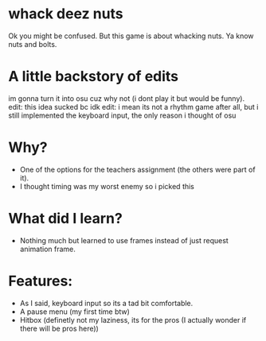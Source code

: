 # whack deez nuts
Ok you might be confused. But this game is about whacking nuts. Ya know nuts and bolts.

# A little backstory of edits
im gonna turn it into osu cuz why not (i dont play it but would be funny).
edit: this idea sucked bc idk
edit: i mean its not a rhythm game after all, but i still implemented the keyboard input, the only reason i thought of osu

# Why?
- One of the options for the teachers assignment (the others were part of it).
- I thought timing was my worst enemy so i picked this

# What did I learn?
- Nothing much but learned to use frames instead of just request animation frame.

# Features:
- As I said, keyboard input so its a tad bit comfortable.
- A pause menu (my first time btw)
- Hitbox (definetly not my laziness, its for the pros (I actually wonder if there will be pros here))
